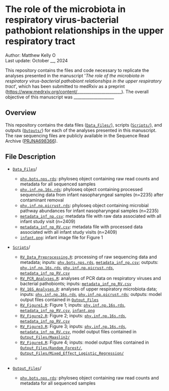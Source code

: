 # The role of the microbiota in respiratory virus-bacterial pathobiont relationships in the upper respiratory tract

Author: Matthew Kelly <a href="https://orcid.org/0000-0001-8819-2315" target="orcid.widget" rel="noopener noreferrer" style="vertical-align:top;"><img src="https://orcid.org/sites/default/files/images/orcid_16x16.png" style="width:1em;margin-right:.5em;" alt="ORCID iD icon"></a>  
Last update: October __, 2024

This repository contains the files and code necessary to replicate the analyses presented in the manuscript '_The role of the microbiota in respiratory virus-bacterial pathobiont relationships in the upper respiratory tract_', which has been submitted to medRxiv as a preprint (https://www.medrxiv.org/content/______________________). The overall objective of this manuscript was ____________________

## Overview

This repository contains the data files ([`Data_Files/`](Data_Files/)), scripts ([`Scripts/`](Scripts/)), and outputs ([`Outputs/`](Outputs/)) for each of the analyses presented in this manuscript. The raw sequencing files are publicly available in the Sequence Read Archive ([PRJNA698366](https://www.ncbi.nlm.nih.gov/sra/?term=PRJNA698366)). 

## File Description

- [`Data_Files`](Data_Files/)/

  - [`phy.bots.nps.rds`](Data_Files/phy.bots.nps.rds): phyloseq object containing raw read counts and metadata for all sequenced samples
  - [`phy.inf.np.16s.rds`](Data_Files/phy.inf.np.16s.rds): phyloseq object containing processed sequencing data from infant nasopharyngeal samples (n=2235) after contaminant removal
  - [`phy.inf.np.picrust.rds`](Data_Files/phy.inf.np.picrust.rds): phyloseq object containing microbial pathway abundances for infant nasopharyngeal samples (n=2235) 
  - [`metadata_inf_np.csv`](Data_Files/metadata_inf_np.csv): metadata file with raw data associated with all infant study visit (n=2409)
  - [`metadata_inf_np_RV.csv`](Data_Files/metadata_inf_np_RV.csv): metadata file with processed data associated with all infant study visits (n=2409)
  - [`infant.png`](Data_Files/infant.png): infant image file for Figure 1

- [`Scripts`](Scripts/)/

  - [`RV_Data_Preprocessing.R`](Scripts/RV_Data_Preprocessing.R): processing of raw sequencing data and metadata; inputs: [`phy.bots.nps.rds`](Data_Files/phy.bots.nps.rds), [`metadata_inf_np.csv`](Data_Files/metadata_inf_np.csv); outputs: [`phy.inf.np.16s.rds`](Data_Files/phy.inf.np.16s.rds), [`phy.inf.np.picrust.rds`](Data_Files/phy.inf.np.picrust.rds), [`metadata_inf_np_RV.csv`](Data_Files/metadata_inf_np_RV.csv)
  - [`RV_PCR_Analyses.R`](Scripts/RV_PCR_Analyses.R): analyses of PCR data on respiratory viruses and bacterial pathobionts; inputs: [`metadata_inf_np_RV.csv`](Data_Files/metadata_inf_np_RV.csv)
  - [`RV_16S_Analyses.R`](Scripts/RV_16S_Analyses.R): analyses of upper respiratory microbiota data; inputs: [`phy.inf.np.16s.rds`](Data_Files/phy.inf.np.16s.rds), [`phy.inf.np.picrust.rds`](Data_Files/phy.inf.np.picrust.rds); outputs: model output files contained in [`Output_Files`](Output_Files/)
  - [`RV_Figure1.R`](Scripts/RV_Figure1.R): Figure 1; inputs: [`phy.inf.np.16s.rds`](Data_Files/phy.inf.np.16s.rds), [`metadata_inf_np_RV.csv`](Data_Files/metadata_inf_np_RV.csv), [`infant.png`](Data_Files/infant.png)
  - [`RV_Figure2.R`](Scripts/RV_Figure2.R): Figure 2; inputs: [`phy.inf.np.16s.rds`](Data_Files/phy.inf.np.16s.rds), [`metadata_inf_np_RV.csv`](Data_Files/metadata_inf_np_RV.csv)
  - [`RV_Figure3.R`](Scripts/RV_Figure3.R): Figure 3; inputs: [`phy.inf.np.16s.rds`](Data_Files/phy.inf.np.16s.rds), [`metadata_inf_np_RV.csv`](Data_Files/metadata_inf_np_RV.csv), model output files contained in [`Output_Files/Maaslin2/`](Output_Files/Maaslin2/)
  - [`RV_Figure4.R`](Scripts/RV_Figure4.R): Figure 4; inputs: model output files contained in [`Output_Files/Random_Forest/`](Output_Files/Random_Forest/), [`Output_Files/Mixed_Effect_Logistic_Regression/`](Output_Files/Mixed_Effect_Logistic_Regression/)
  - 

- [`Output_Files`](Output_Files/)/

  - [`phy.bots.nps.rds`](Output_Files/phy.bots.nps.rds): phyloseq object containing raw read counts and metadata for all sequenced samples
